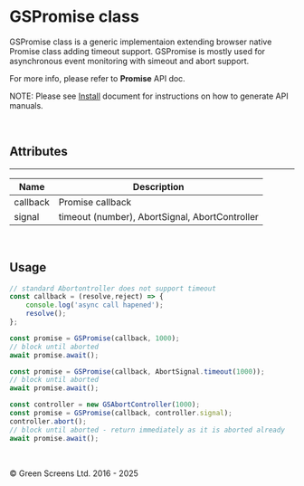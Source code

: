 # GSPromise class
 
GSPromise class is a generic implementaion extending browser native Promise class adding timeout support. 
GSPromise is mostly used for asynchronous event monitoring with simeout and abort support.

For more info, please refer to **Promise** API doc.
 
NOTE: Please see [Install](../install.md) document for instructions on how to generate API manuals.
 
<br>
 
## Attributes
---
 
| Name               | Description                                                   |
|--------------------|---------------------------------------------------------------|
| callback           | Promise callback                                              |
| signal             | timeout (number), AbortSignal, AbortController                |
 
<br>

## Usage 

```JavaScript
// standard Abortontroller does not support timeout
const callback = (resolve,reject) => {
    console.log('async call hapened');
    resolve();
};

const promise = GSPromise(callback, 1000);
// block until aborted
await promise.await();

const promise = GSPromise(callback, AbortSignal.timeout(1000));
// block until aborted
await promise.await();

const controller = new GSAbortController(1000);
const promise = GSPromise(callback, controller.signal);
controller.abort();
// block until aborted - return immediately as it is aborted already 
await promise.await();
```
<br>

&copy; Green Screens Ltd. 2016 - 2025
